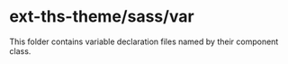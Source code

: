 # ext-ths-theme/sass/var

This folder contains variable declaration files named by their component class.
